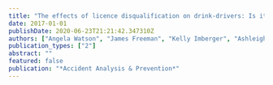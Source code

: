 ```yaml
---
title: "The effects of licence disqualification on drink-drivers: Is it the same for everyone?"
date: 2017-01-01
publishDate: 2020-06-23T21:21:42.347310Z
authors: ["Angela Watson", "James Freeman", "Kelly Imberger", "Ashleigh J Filtness", "Hollie Wilson", "David Healy", "Antonietta Cavallo"]
publication_types: ["2"]
abstract: ""
featured: false
publication: "*Accident Analysis & Prevention*"
---
```


